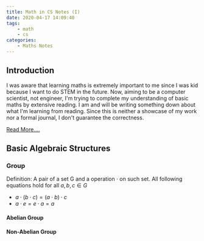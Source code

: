```yaml
---
title: Math in CS Notes (I)
date: 2020-04-17 14:09:40
tags:
	- math
	- cs
categories:
	- Maths Notes
---
```


## Introduction

I was aware that learning maths is extremely important to me since I was kid because I want to do STEM in the future. 
Now, aiming to be a computer scientist, not engineer, I'm trying to complete my understanding of basic maths by extensive reading.
I am and will be writing something down about what I'm learning from reading.
Since this is neither a showcase of my work nor a formal journal, I don't guarantee the correctness.

<a class="φl" href="2020/04/17/draft">Read More....</a>

<!--more-->

## Basic Algebraic Structures
### Group
Definition: A pair of a set G and a operation $\cdot$ on such set. All following equations hold for all $a, b, c \in G$

* $a\cdot(b\cdot c)=(a\cdot b)\cdot c$
* $a\cdot e=e\cdot a = a$

#### Abelian Group
#### Non-Abelian Group